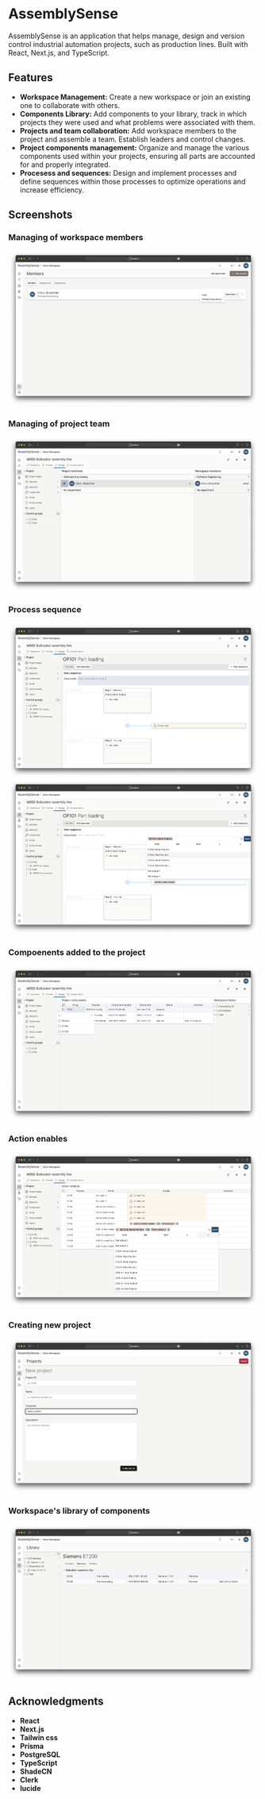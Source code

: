 # AssemblySense
AssemblySense is an application that helps manage, design and version control industrial automation projects, such as production lines. Built with React, Next.js, and TypeScript.

## Features

- **Workspace Management:** Create a new workspace or join an existing one to collaborate with others.
- **Components Library:** Add components to your library, track in which projects they were used and what problems were associated with them.
- **Projects and team collaboration:** Add workspace members to the project and assemble a team. Establish leaders and control changes.
- **Project components management:** Organize and manage the various components used within your projects, ensuring all parts are accounted for and properly integrated.
- **Procesess and sequences:** Design and implement processes and define sequences within those processes to optimize operations and increase efficiency.

  
## Screenshots

### Managing of workspace members
![alt text](https://raw.githubusercontent.com/miloszbrzezinski/AssemblySense/main/public/screens/members.png "Workspace members")

### Managing of project team
![alt text](https://raw.githubusercontent.com/miloszbrzezinski/AssemblySense/main/public/screens/workspace-members.png "Project team")

### Process sequence
![alt text](https://raw.githubusercontent.com/miloszbrzezinski/AssemblySense/main/public/screens/sequence-description.png)
![alt text](https://raw.githubusercontent.com/miloszbrzezinski/AssemblySense/main/public/screens/sequence.png)

### Compoenents added to the project
![alt text](https://raw.githubusercontent.com/miloszbrzezinski/AssemblySense/main/public/screens/components.png)

### Action enables
![alt text](https://raw.githubusercontent.com/miloszbrzezinski/AssemblySense/main/public/screens/action-enables.png)

### Creating new project
![alt text](https://raw.githubusercontent.com/miloszbrzezinski/AssemblySense/main/public/screens/new_project.png)

### Workspace's library of components
![alt text](https://raw.githubusercontent.com/miloszbrzezinski/AssemblySense/main/public/screens/library.png)


## Acknowledgments

- **React**
- **Next.js**
- **Tailwin css**
- **Prisma**
- **PostgreSQL**
- **TypeScript**
- **ShadeCN**
- **Clerk**
- **lucide**



